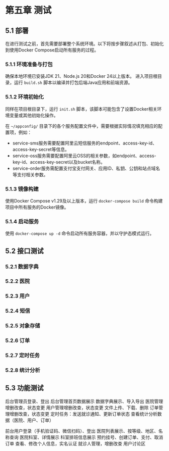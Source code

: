 # 第五章 测试

## 5.1 部署
在进行测试之前，首先需要部署整个系统环境。以下将按步骤叙述从打包、初始化到使用Docker Compose启动所有服务的过程。

### 5.1.1 环境准备与打包
确保本地环境已安装JDK 21、Node.js 20和Docker 24以上版本。
进入项目根目录，运行 `build.sh` 脚本以编译并打包后端Java应用和前端资源。

### 5.1.2 环境初始化
同样在项目根目录下，运行 `init.sh` 脚本，该脚本可能包含了设置Docker相关环境变量或其他初始化操作。

在 `~/appconfig/` 目录下的各个服务配置文件中，需要根据实际情况填充相应的配置项，例如：
- service-sms服务需要配置阿里云短信服务的endpoint、access-key-id、access-key-secret等信息。
- service-oss服务需要配置阿里云OSS的相关参数，如endpoint、access-key-id、access-key-secret以及bucket名称。
- service-order服务需配置支付宝支付网关、应用ID、私钥、公钥和站点域名等支付相关参数。

### 5.1.3 镜像构建
使用Docker Compose v1.29及以上版本，运行 `docker-compose build` 命令构建项目中所有服务的Docker镜像。

### 5.1.4 启动服务
使用 `docker-compose up -d` 命令启动所有服务容器，并以守护态模式运行。

<!--
- **基础设施服务**：
    
    - Nacos：作为注册中心和配置中心运行在8848、9848、9849端口。
    - MySQL：配置了root用户的初始密码，并挂载了初始化SQL脚本、配置文件、日志目录等卷。
    - MongoDB：设置了初始化用户名和密码，并挂载了数据、配置、备份等目录。
    - Redis：挂载了数据目录、配置文件，并开启了AOF持久化和设置了密码保护。
    - RabbitMQ：设置了默认用户和密码，并暴露了AMQP和管理端口。
- **应用服务**：
    
    - 多个微服务（如服务网关、医院服务、用户服务等）均通过Dockerfile构建镜像，并使用环境变量和卷挂载的方式注入配置信息。
    - 前端应用（如网站前端和后台管理界面）也通过Dockerfile构建镜像，并映射端口对外提供服务。
-->


## 5.2 接口测试

### 5.2.1 数据字典

### 5.2.2 医院

### 5.2.3 用户

### 5.2.4 短信

### 5.2.5 对象存储

### 5.2.6 订单

### 5.2.7 定时任务

### 5.2.8 统计分析


## 5.3 功能测试

后台管理员登录、登出
后台管理首页数据展示
数据字典展示、导入导出
医院管理增删改查，状态变更
用户管理增删改查，状态变更
文件上传、下载、删除
订单管理增删改查，状态变更
定时任务：发送就诊通知、更新订单状态
查看统计分析数据（医院、用户、订单）

前台用户登录（手机验证码、微信扫码）、登出
医院列表展示、按等级、地区、名称查询
医院科室、详情展示
科室排班信息展示
预约挂号、创建订单、支付、取消订单
查看、修改个人信息，实名认证
就诊人管理，增删改查
用户讨论区

